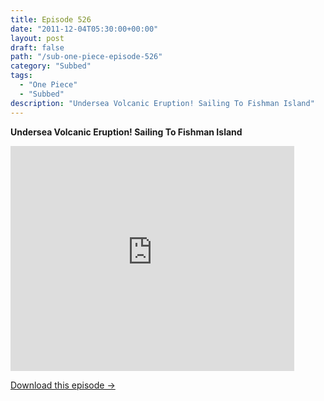 ```yaml
---
title: Episode 526
date: "2011-12-04T05:30:00+00:00"
layout: post
draft: false
path: "/sub-one-piece-episode-526"
category: "Subbed"
tags:
  - "One Piece"
  - "Subbed"
description: "Undersea Volcanic Eruption! Sailing To Fishman Island"
---
```


**Undersea Volcanic Eruption! Sailing To Fishman Island**

<iframe width="640" height="360" src="https://www.rapidvideo.com/e/G6FRPF66SF" frameborder="0" marginwidth=0 marginheight=0 scrolling=no allowfullscreen style="max-width:90%;"></iframe>

<a href="http://ouo.io/qs/eCodkFEQ?s=https://www.rapidvideo.com/d/G6FRPF66SF" class="styled_a">Download this episode →</a>

